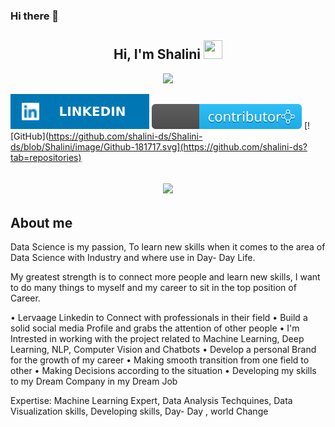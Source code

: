 ### Hi there 👋

<!--
**shalini-ds/Shalini-ds** is a ✨ _special_ ✨ repository because its `README.md` (this file) appears on your GitHub profile.

Here are some ideas to get you started:

- 🔭 I’m currently working on ...
- 🌱 I’m currently learning ...
- 👯 I’m looking to collaborate on ...
- 🤔 I’m looking for help with ...
- 💬 Ask me about ...
- 📫 How to reach me: ...
- 😄 Pronouns: ...
- ⚡ Fun fact: ...
-->

<h2 align="center">Hi, I'm Shalini  <img src="https://user-images.githubusercontent.com/39955420/147578264-bae0526c-028a-49d2-8af8-d08bb4edbd2a.gif" height="30" width="30"></h2>


<!-- Typing :Denvercoder1-->
<p align="center">
  <a href="https://github.com/DenverCoder1/readme-typing-svg"><img src="https://readme-typing-svg.herokuapp.com?font=Calluna&color=3C38F7&background=090906F2&center=true&lines=Data+Scientist"></a>
</p>


    
 


[![LinkedIn](https://github.com/shalini-ds/Shalini-ds/blob/Shalini/image/LinkedIn-0077B5.svg)](https://www.linkedin.com/in/shalini-hibare-9b5481149/)
[![kaggle](https://github.com/shalini-ds/Shalini-ds/blob/Shalini/image/shalini.svg)](https://www.kaggle.com/shalinids)
[![GitHub](https://github.com/shalini-ds/Shalini-ds/blob/Shalini/image/Github-181717.svg](https://github.com/shalini-ds?tab=repositories)


<h2 align="center"><img src="https://github.com/shalini-ds/Shalini-ds/blob/Shalini/image/Pink%20And%20Green%20Motivation%20Quote%20LinkedIn%20Banner.gif"></h2>

<h2> About me</h2>

Data Science is my passion, To learn new skills when it comes to the area of Data Science with Industry and where use in Day- Day Life.

My greatest strength is to connect more people and learn new skills, I want to do many things to myself and my career to sit in the top position of Career.

• Lervaage Linkedin to Connect with professionals in their field
• Build a solid social media Profile and grabs the attention of other people
• I'm Intrested in working with the project related to Machine Learning, Deep Learning, NLP, Computer Vision and Chatbots
• Develop a personal Brand for the growth of my career
• Making smooth transition from one field to other
• Making Decisions according to the situation
• Developing my skills to my Dream Company in my Dream Job


Expertise: Machine Learning Expert, Data Analysis Techquines, Data Visualization skills, Developing skills, Day- Day , world Change
